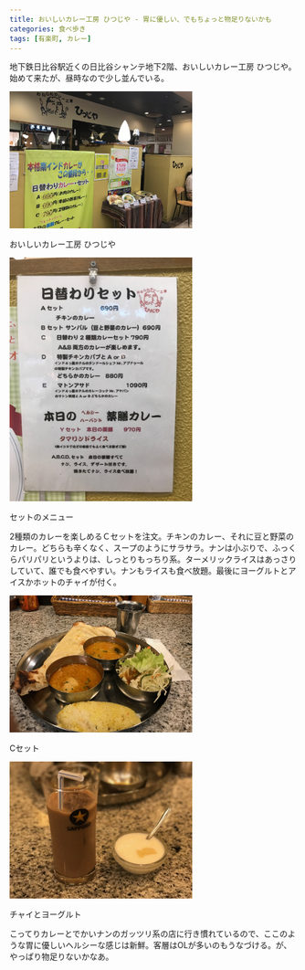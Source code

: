 ```yaml
---
title: おいしいカレー工房 ひつじや - 胃に優しい、でもちょっと物足りないかも
categories: 食べ歩き
tags: [有楽町, カレー]
---
```


地下鉄日比谷駅近くの日比谷シャンテ地下2階、おいしいカレー工房 ひつじや。始めて来たが、昼時なので少し並んでいる。

<div class="post-img">
<a href="/assets/images/20170518a/IMG_0903.jpg">
<img src="/assets/images/20170518a/IMG_0903.jpg" width="320px">
</a>
<p>おいしいカレー工房 ひつじや</p>
</div>

<div class="post-img">
<a href="/assets/images/20170518a/IMG_0902.jpg">
<img src="/assets/images/20170518a/IMG_0902.jpg" width="320px">
</a>
<p>セットのメニュー</p>
</div>

2種類のカレーを楽しめるＣセットを注文。チキンのカレー、それに豆と野菜のカレー。どちらも辛くなく、スープのようにサラサラ。ナンは小ぶりで、ふっくらパリパリというよりは、しっとりもっちり系。ターメリックライスはあっさりしていて、誰でも食べやすい。ナンもライスも食べ放題。最後にヨーグルトとアイスかホットのチャイが付く。

<div class="post-img">
<a href="/assets/images/20170518a/IMG_0894.jpg">
<img src="/assets/images/20170518a/IMG_0894.jpg" width="320px">
</a>
<p>Cセット</p>
</div>

<div class="post-img">
<a href="/assets/images/20170518a/IMG_0899.jpg">
<img src="/assets/images/20170518a/IMG_0899.jpg" width="320px">
</a>
<p>チャイとヨーグルト</p>
</div>

こってりカレーとでかいナンのガッツリ系の店に行き慣れているので、ここのような胃に優しいヘルシーな感じは新鮮。客層はOLが多いのもうなづける。が、やっぱり物足りないかなあ。
